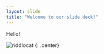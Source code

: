 ```yaml
---
layout: slide
title: "Welcome to our slide deck!"
---
```


Hello!

![riddlocat](https://octodex.github.com/images/riddlocat.png)
{: .center}
